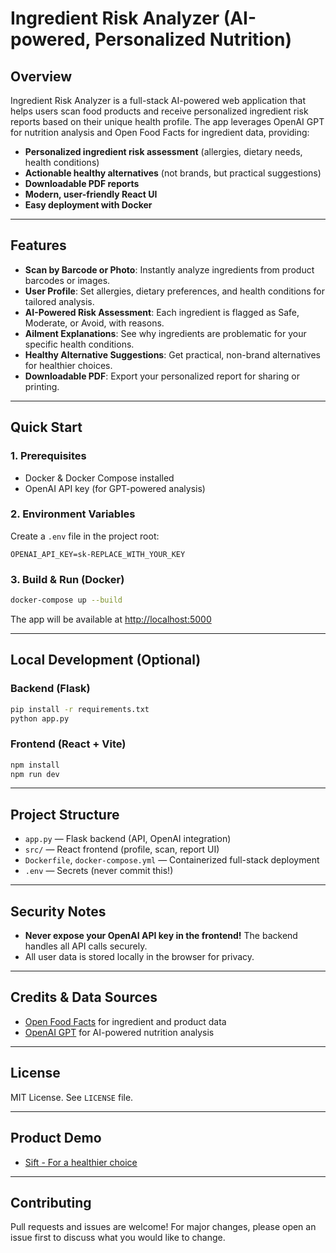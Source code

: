 # Ingredient Risk Analyzer (AI-powered, Personalized Nutrition)

## Overview

Ingredient Risk Analyzer is a full-stack AI-powered web application that helps users scan food products and receive personalized ingredient risk reports based on their unique health profile. The app leverages OpenAI GPT for nutrition analysis and Open Food Facts for ingredient data, providing:
- **Personalized ingredient risk assessment** (allergies, dietary needs, health conditions)
- **Actionable healthy alternatives** (not brands, but practical suggestions)
- **Downloadable PDF reports**
- **Modern, user-friendly React UI**
- **Easy deployment with Docker**

---

## Features
- **Scan by Barcode or Photo**: Instantly analyze ingredients from product barcodes or images.
- **User Profile**: Set allergies, dietary preferences, and health conditions for tailored analysis.
- **AI-Powered Risk Assessment**: Each ingredient is flagged as Safe, Moderate, or Avoid, with reasons.
- **Ailment Explanations**: See why ingredients are problematic for your specific health conditions.
- **Healthy Alternative Suggestions**: Get practical, non-brand alternatives for healthier choices.
- **Downloadable PDF**: Export your personalized report for sharing or printing.

---

## Quick Start

### 1. Prerequisites
- Docker & Docker Compose installed
- OpenAI API key (for GPT-powered analysis)

### 2. Environment Variables
Create a `.env` file in the project root:
```
OPENAI_API_KEY=sk-REPLACE_WITH_YOUR_KEY
```

### 3. Build & Run (Docker)
```bash
docker-compose up --build
```
The app will be available at [http://localhost:5000](http://localhost:5000)

---

## Local Development (Optional)

### Backend (Flask)
```bash
pip install -r requirements.txt
python app.py
```

### Frontend (React + Vite)
```bash
npm install
npm run dev
```

---

## Project Structure
- `app.py` — Flask backend (API, OpenAI integration)
- `src/` — React frontend (profile, scan, report UI)
- `Dockerfile`, `docker-compose.yml` — Containerized full-stack deployment
- `.env` — Secrets (never commit this!)

---

## Security Notes
- **Never expose your OpenAI API key in the frontend!** The backend handles all API calls securely.
- All user data is stored locally in the browser for privacy.

---

## Credits & Data Sources
- [Open Food Facts](https://world.openfoodfacts.org/) for ingredient and product data
- [OpenAI GPT](https://openai.com/) for AI-powered nutrition analysis

---

## License
MIT License. See `LICENSE` file.

---

## Product Demo
- [Sift - For a healthier choice](https://www.loom.com/share/38e8063deb994bafa10f03f678249226?sid=e3a1d942-1a77-4def-8f89-31ab0a2a29cf)

---

## Contributing
Pull requests and issues are welcome! For major changes, please open an issue first to discuss what you would like to change.
